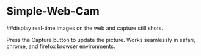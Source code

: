 # Simple-Web-Cam
##display real-time images on the web and capture still shots.

Press the Capture button to update the picture.
Works seamlessly in safari, chrome, and firefox browser environments.
